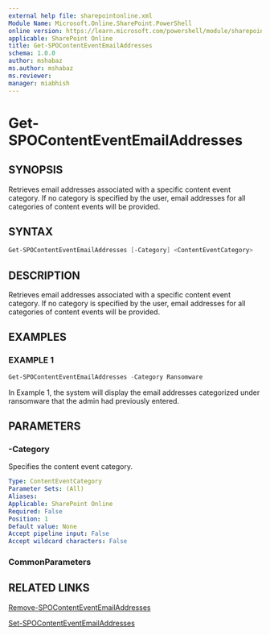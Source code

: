 ```yaml
---
external help file: sharepointonline.xml
Module Name: Microsoft.Online.SharePoint.PowerShell
online version: https://learn.microsoft.com/powershell/module/sharepoint-online/get-spocontenteventemailaddresses
applicable: SharePoint Online
title: Get-SPOContentEventEmailAddresses
schema: 1.0.0
author: mshabaz
ms.author: mshabaz
ms.reviewer:
manager: miabhish
---
```


# Get-SPOContentEventEmailAddresses

## SYNOPSIS

Retrieves email addresses associated with a specific content event category. If no category is specified by the user, email addresses for all categories of content events will be provided.

## SYNTAX

```powershell
Get-SPOContentEventEmailAddresses [-Category] <ContentEventCategory>
```

## DESCRIPTION

Retrieves email addresses associated with a specific content event category. If no category is specified by the user, email addresses for all categories of content events will be provided.

## EXAMPLES

### EXAMPLE 1

```powershell
Get-SPOContentEventEmailAddresses -Category Ransomware
```

In Example 1, the system will display the email addresses categorized under ransomware that the admin had previously entered.

## PARAMETERS

### -Category

Specifies the content event category.

```yaml
Type: ContentEventCategory
Parameter Sets: (All)
Aliases:
Applicable: SharePoint Online
Required: False
Position: 1
Default value: None
Accept pipeline input: False
Accept wildcard characters: False
```

### CommonParameters


## RELATED LINKS

[Remove-SPOContentEventEmailAddresses](Remove-SPOContentEventEmailAddresses.md)

[Set-SPOContentEventEmailAddresses](Set-SPOContentEventEmailAddresses.md)